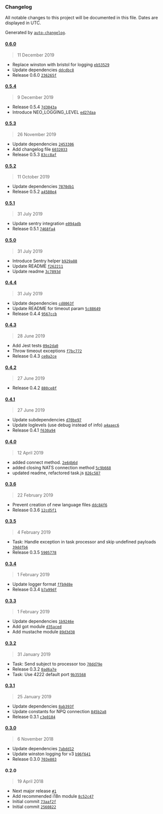 ### Changelog

All notable changes to this project will be documented in this file. Dates are displayed in UTC.

Generated by [`auto-changelog`](https://github.com/CookPete/auto-changelog).

#### [0.6.0](https://github.com/neohelden/neo-node/compare/0.5.4...0.6.0)

> 11 December 2019

- Replace winston with bristol for logging [`eb53529`](https://github.com/neohelden/neo-node/commit/eb5352919d0e4a376dc5474cb58bdf76d4042a3c)
- Update dependencies [`ddcdbc8`](https://github.com/neohelden/neo-node/commit/ddcdbc86e23dc175ee4fb42911160d722f61a583)
- Release 0.6.0 [`236265f`](https://github.com/neohelden/neo-node/commit/236265f0b46602eb181f5eb9000dd542a41b83de)

#### [0.5.4](https://github.com/neohelden/neo-node/compare/0.5.3...0.5.4)

> 9 December 2019

- Release 0.5.4 [`7d3043a`](https://github.com/neohelden/neo-node/commit/7d3043a7ca959e84046c0f1be4cfc1c6bf938043)
- Introduce NEO_LOGGING_LEVEL [`ed27daa`](https://github.com/neohelden/neo-node/commit/ed27daaa4bed01e567243883e6bbacaac0dd04ae)

#### [0.5.3](https://github.com/neohelden/neo-node/compare/0.5.2...0.5.3)

> 26 November 2019

- Update dependencies [`2453306`](https://github.com/neohelden/neo-node/commit/2453306283de3d44cabfe6980aef8d6d435f1bae)
- Add changelog file [`6032033`](https://github.com/neohelden/neo-node/commit/603203345b26830da004e561e63f15967ca79343)
- Release 0.5.3 [`83cc8af`](https://github.com/neohelden/neo-node/commit/83cc8af67db01fdac62b068ec29f50eb6315dc7f)

#### [0.5.2](https://github.com/neohelden/neo-node/compare/0.5.1...0.5.2)

> 11 October 2019

- Update dependencies [`7870db1`](https://github.com/neohelden/neo-node/commit/7870db126061624053f26488de279a38abc48137)
- Release 0.5.2 [`a4580e4`](https://github.com/neohelden/neo-node/commit/a4580e446a33a223569391f4388ab6fd289234cc)

#### [0.5.1](https://github.com/neohelden/neo-node/compare/0.5.0...0.5.1)

> 31 July 2019

- Update sentry integration [`e094adb`](https://github.com/neohelden/neo-node/commit/e094adb444ec438d622631c7301a03f19789ba62)
- Release 0.5.1 [`7468fa4`](https://github.com/neohelden/neo-node/commit/7468fa4b0e7f1615ea627c44b381b572c331371d)

#### [0.5.0](https://github.com/neohelden/neo-node/compare/0.4.4...0.5.0)

> 31 July 2019

- Introduce Sentry helper [`b929a88`](https://github.com/neohelden/neo-node/commit/b929a88fcdc725d42d98b22bcc8139a3e5a5eb0d)
- Update README [`f262211`](https://github.com/neohelden/neo-node/commit/f262211fe01bdd17e7f737ae22a301daf7bdc9f8)
- Update readme [`3c7893d`](https://github.com/neohelden/neo-node/commit/3c7893d9cffdd425c7d4b07508eaa63c5ccc4836)

#### [0.4.4](https://github.com/neohelden/neo-node/compare/0.4.3...0.4.4)

> 31 July 2019

- Update dependencies [`cd8063f`](https://github.com/neohelden/neo-node/commit/cd8063fd6ee39fab7a0be0742ba61a9f94357640)
- Update README for timeout param [`5c88649`](https://github.com/neohelden/neo-node/commit/5c88649646d74aa32b62c1a88a5b677e9061e5de)
- Release 0.4.4 [`9567ccb`](https://github.com/neohelden/neo-node/commit/9567ccb286061b31c25d6a16e0a822bb91ddf463)

#### [0.4.3](https://github.com/neohelden/neo-node/compare/0.4.2...0.4.3)

> 28 June 2019

- Add Jest tests [`09e2da0`](https://github.com/neohelden/neo-node/commit/09e2da064f2f91c3dfcf5af0e2f1e32b5ed65a90)
- Throw timeout exceptions [`f7bc772`](https://github.com/neohelden/neo-node/commit/f7bc772b9ee85430780a20c243137895ea94d000)
- Release 0.4.3 [`ce0a2ce`](https://github.com/neohelden/neo-node/commit/ce0a2ce43ce2779705866ebbb21e1d5db318081e)

#### [0.4.2](https://github.com/neohelden/neo-node/compare/0.4.1...0.4.2)

> 27 June 2019

- Release 0.4.2 [`880ce8f`](https://github.com/neohelden/neo-node/commit/880ce8f21005b56314bdf5141b6bb1c05ca1d64a)

#### [0.4.1](https://github.com/neohelden/neo-node/compare/0.4.0...0.4.1)

> 27 June 2019

- Update subdependencies [`d70be97`](https://github.com/neohelden/neo-node/commit/d70be9717c414c5248b674ac5e5352a20ae9cfe5)
- Update loglevels (use debug instead of info) [`a4aaec6`](https://github.com/neohelden/neo-node/commit/a4aaec624566e0eac25ab910647512bf039180aa)
- Release 0.4.1 [`f630a94`](https://github.com/neohelden/neo-node/commit/f630a940ab03a77fe69791eccdfee8b40236cc16)

#### [0.4.0](https://github.com/neohelden/neo-node/compare/0.3.6...0.4.0)

> 12 April 2019

- added connect method. [`2e64b6d`](https://github.com/neohelden/neo-node/commit/2e64b6d9527dc10cf5a7205db4ea37e1226a85ed)
- added closing NATS connection method [`5c9b668`](https://github.com/neohelden/neo-node/commit/5c9b668eb956ffdf11158294630667e54a596fe6)
- updated readme, refactored task.js [`026c587`](https://github.com/neohelden/neo-node/commit/026c587c34aa9ce0cddf22af92208e9117e37e89)

#### [0.3.6](https://github.com/neohelden/neo-node/compare/0.3.5...0.3.6)

> 22 February 2019

- Prevent creation of new language files [`ddc84f6`](https://github.com/neohelden/neo-node/commit/ddc84f604dcc2596c2a654d6678c66780db747c4)
- Release 0.3.6 [`12cd5f1`](https://github.com/neohelden/neo-node/commit/12cd5f1272c4163223072c7e6db29fdecb1d82b0)

#### [0.3.5](https://github.com/neohelden/neo-node/compare/0.3.4...0.3.5)

> 4 February 2019

- Task: Handle exception in task processor and skip undefined payloads [`39ddfb6`](https://github.com/neohelden/neo-node/commit/39ddfb6bee6732e0f14593bc8bb5740655aa4bf8)
- Release 0.3.5 [`5905778`](https://github.com/neohelden/neo-node/commit/5905778248dfa5a8e14ddddbdca36dd39d68536c)

#### [0.3.4](https://github.com/neohelden/neo-node/compare/0.3.3...0.3.4)

> 1 February 2019

- Update logger format [`ffb9d8e`](https://github.com/neohelden/neo-node/commit/ffb9d8e04b8b9430ea3e222e1663a9ded9e9c30c)
- Release 0.3.4 [`b7a99df`](https://github.com/neohelden/neo-node/commit/b7a99dfbb507a867158b1d4f2a0b0fb83c2a65ff)

#### [0.3.3](https://github.com/neohelden/neo-node/compare/0.3.2...0.3.3)

> 1 February 2019

- Update dependencies [`1b9246e`](https://github.com/neohelden/neo-node/commit/1b9246e41b51797f77c22092f9bdd91e04b0a265)
- Add got module [`d35aced`](https://github.com/neohelden/neo-node/commit/d35aceddc28b69bff32344df21f468b45c0ee9c2)
- Add mustache module [`89d3d38`](https://github.com/neohelden/neo-node/commit/89d3d38eec90b7229e04a919b3cacfe4534106f0)

#### [0.3.2](https://github.com/neohelden/neo-node/compare/0.3.1...0.3.2)

> 31 January 2019

- Task: Send subject to processor too [`70dd79e`](https://github.com/neohelden/neo-node/commit/70dd79e5980bc0f2427b364d18ae7e475c7b47d3)
- Release 0.3.2 [`0ad6a7e`](https://github.com/neohelden/neo-node/commit/0ad6a7e051ddc8beb48bdb6256d3b2bff3c716f6)
- Task: Use 4222 default port [`9b35568`](https://github.com/neohelden/neo-node/commit/9b35568632e9d3f7ac98418a9a559d62a9abdb99)

#### [0.3.1](https://github.com/neohelden/neo-node/compare/0.3.0...0.3.1)

> 25 January 2019

- Update dependencies [`8ab393f`](https://github.com/neohelden/neo-node/commit/8ab393f0aa6950cdf301a0b474c3f831db51f582)
- Update constants for NPQ connection [`845b2a8`](https://github.com/neohelden/neo-node/commit/845b2a85b89a99038fab1cf7ee0e8ae9d43aae53)
- Release 0.3.1 [`c3e0184`](https://github.com/neohelden/neo-node/commit/c3e0184f7eb0aa00b702e6216e1c1333181428f1)

#### [0.3.0](https://github.com/neohelden/neo-node/compare/0.2.0...0.3.0)

> 6 November 2018

- Update dependencies [`7abdd12`](https://github.com/neohelden/neo-node/commit/7abdd1203cd8492e32392f40e5d642495c0158e4)
- Update winston logging for v3 [`b96f641`](https://github.com/neohelden/neo-node/commit/b96f641001e067bacd80bccb6a4700acab1c3e60)
- Release 0.3.0 [`703e803`](https://github.com/neohelden/neo-node/commit/703e80308a2ec613e658f646a66f27324b28c129)

#### 0.2.0

> 19 April 2018

- Next major release [`#1`](https://github.com/neohelden/neo-node/pull/1)
- Add recommended i18n module [`8c52c47`](https://github.com/neohelden/neo-node/commit/8c52c4706c48e52a2899852e26553dd1f7e0860a)
- Initial commit [`73aaf2f`](https://github.com/neohelden/neo-node/commit/73aaf2f0867e1cbc040042b6caa358e0f1c3840e)
- Initial commit [`2560822`](https://github.com/neohelden/neo-node/commit/256082225df57ab08e8668a4e06589955f262c82)

